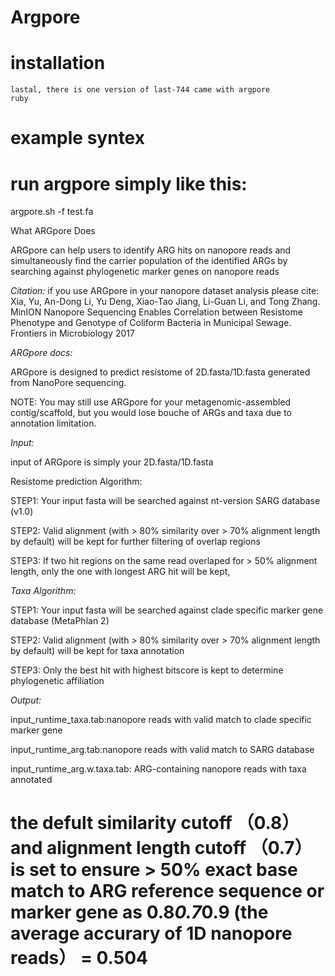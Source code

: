 # Argpore
# installation
	lastal, there is one version of last-744 came with argpore 
	ruby

# example syntex
# run argpore simply like this:
argpore.sh -f test.fa 

What ARGpore Does

ARGpore can help users to identify ARG hits on nanopore reads and simultaneously find the carrier population of the identified ARGs by searching against phylogenetic marker genes on nanopore reads

*Citation:*
if you use ARGpore in your nanopore dataset analysis please cite:
Xia, Yu, An-Dong Li, Yu Deng, Xiao-Tao Jiang, Li-Guan Li, and Tong Zhang. MinION Nanopore Sequencing Enables Correlation between Resistome Phenotype and Genotype of Coliform Bacteria in Municipal Sewage. Frontiers in Microbiology 2017

*ARGpore docs:*

ARGpore is designed to predict resistome of 2D.fasta/1D.fasta generated from NanoPore sequencing.

NOTE: You may still use ARGpore for your metagenomic-assembled contig/scaffold, but you would lose bouche of ARGs and taxa due to annotation limitation.

*Input:*

input of ARGpore is simply your 2D.fasta/1D.fasta

Resistome prediction Algorithm:

STEP1: Your input fasta will be searched against nt-version SARG database (v1.0)

STEP2: Valid alignment (with > 80% similarity over > 70% alignment length by default) will be kept for further filtering of overlap regions

STEP3: If two hit regions on the same read overlaped for > 50% alignment length, only the one with longest ARG hit will be kept,

*Taxa Algorithm:*

STEP1: Your input fasta will be searched against clade specific marker gene database (MetaPhlan 2)

STEP2: Valid alignment (with > 80% similarity over > 70% alignment length by default) will be kept for taxa annotation

STEP3: Only the best hit with highest bitscore is kept to determine phylogenetic affiliation

*Output:*

input_runtime_taxa.tab:nanopore reads with valid match to clade specific marker gene

input_runtime_arg.tab:nanopore reads with valid match to SARG database

input_runtime_arg.w.taxa.tab: ARG-containing nanopore reads with taxa annotated

# the defult similarity cutoff （0.8） and alignment length cutoff （0.7） is set to ensure > 50% exact base match to ARG reference sequence or marker gene as 0.8*0.7*0.9 (the average accurary of 1D nanopore reads） = 0.504 

